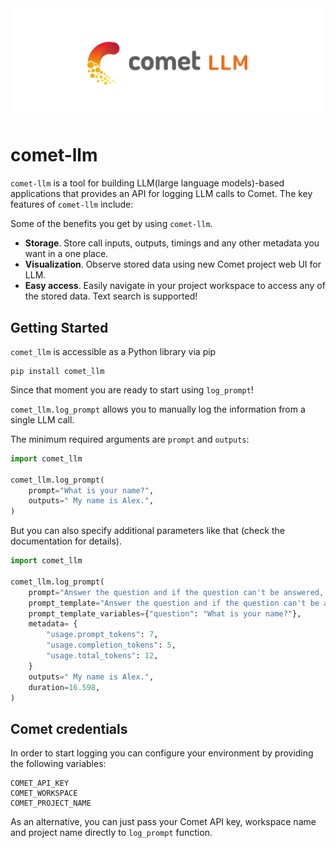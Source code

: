 <picture>
    <source alt="cometLLM"  media="(prefers-color-scheme: dark)" srcset="/logo-dark.svg">
    <img alt="cometLLM" src="/logo.svg">
</picture>

# comet-llm

`comet-llm` is a tool for building LLM(large language models)-based applications that provides an API for logging LLM calls to Comet. 
The key features of `comet-llm` include:

Some of the benefits you get by using `comet-llm`. 
- **Storage**. Store call inputs, outputs, timings and any other metadata you want in a one place. 
- **Visualization**. Observe stored data using new Comet project web UI for LLM.
- **Easy access**. Easily navigate in your project workspace to access any of the stored data. Text search is supported!

## Getting Started

`comet_llm` is accessible as a Python library via pip
```
pip install comet_llm
```
Since that moment you are ready to start using `log_prompt`!

`comet_llm.log_prompt` allows you to manually log the information from a single LLM call.

The minimum required arguments are `prompt` and `outputs`:
```python
import comet_llm

comet_llm.log_prompt(
    prompt="What is your name?",
    outputs=" My name is Alex.",
)
```
But you can also specify additional parameters like that (check the documentation for details).

```python
import comet_llm

comet_llm.log_prompt(
    prompt="Answer the question and if the question can't be answered, say \"I don't know\"\n\n---\n\nQuestion: What is your name?\nAnswer:",
    prompt_template="Answer the question and if the question can't be answered, say \"I don't know\"\n\n---\n\nQuestion: {{question}}?\nAnswer:",
    prompt_template_variables={"question": "What is your name?"},
    metadata= {
    	"usage.prompt_tokens": 7,
    	"usage.completion_tokens": 5,
        "usage.total_tokens": 12,
    }
    outputs=" My name is Alex.",
    duration=16.598,
)
```
## Comet credentials
In order to start logging you can configure your environment by providing the following variables:
```
COMET_API_KEY
COMET_WORKSPACE
COMET_PROJECT_NAME
```
As an alternative, you can just pass your Comet API key, workspace name and project name directly to `log_prompt` function.
